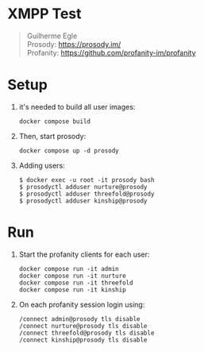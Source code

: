# XMPP Test
> Guilherme Egle  
> Prosody: https://prosody.im/  
> Profanity: https://github.com/profanity-im/profanity  


# Setup

1. it's needed to build all user images:

    ```
    docker compose build
    ```

2. Then, start prosody:

    ```
    docker compose up -d prosody
    ```

3. Adding users:

    ```
    $ docker exec -u root -it prosody bash
    $ prosodyctl adduser nurture@prosody
    $ prosodyctl adduser threefold@prosody
    $ prosodyctl adduser kinship@prosody
    ```

# Run

1. Start the profanity clients for each user:

    ```
    docker compose run -it admin
    docker compose run -it nurture
    docker compose run -it threefold
    docker compose run -it kinship
    ```

2. On each profanity session login using:

    ```
    /connect admin@prosody tls disable
    /connect nurture@prosody tls disable
    /connect threefold@prosody tls disable
    /connect kinship@prosody tls disable
    ```